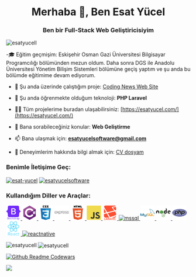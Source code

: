 <h1 align="center">Merhaba 👋, Ben Esat Yücel</h1>
<h3 align="center">Ben bir Full-Stack Web Geliştiricisiyim</h3>

<p align="left"> <img src="https://komarev.com/ghpvc/?username=esatyucell&label=Profil%20Ziyaretleri&color=0e75b6&style=flat" alt="esatyucell" /> </p>

-🎓 Eğitim geçmişim: Eskişehir Osman Gazi Üniversitesi Bilgisayar Programcılığı bölümünden mezun oldum. Daha sonra DGS ile Anadolu Üniversitesi Yönetim Bilişim Sistemleri bölümüne geçiş yaptım ve şu anda bu bölümde eğitimime devam ediyorum.
 

- 🔭 Şu anda üzerinde çalıştığım proje: [Coding News Web Site](https://github.com/esatyucell/Coding-News-Web-Site)

- 🌱 Şu anda öğrenmekte olduğum teknoloji: **PHP Laravel**

- 👨‍💻 Tüm projelerime buradan ulaşabilirsiniz: [https://esatyucel.com/](https://esatyucel.com/)

- 💬 Bana sorabileceğiniz konular: **Web Geliştirme**

- 📫 Bana ulaşmak için: **esatyucelsoftware@gmail.com**

- 📄 Deneyimlerim hakkında bilgi almak için: [CV dosyam](https://drive.google.com/file/d/1CPX1JWzBHwmZKGqZzCU9JTwAGZYsOFwQ/view)

<h3 align="left">Benimle İletişime Geç:</h3>
<p align="left">
<a href="https://linkedin.com/in/esat-yucel" target="blank"><img align="center" src="https://raw.githubusercontent.com/rahuldkjain/github-profile-readme-generator/master/src/images/icons/Social/linked-in-alt.svg" alt="esat-yucel" height="30" width="40" /></a>
<a href="https://instagram.com/esatyucelsoftware" target="blank"><img align="center" src="https://raw.githubusercontent.com/rahuldkjain/github-profile-readme-generator/master/src/images/icons/Social/instagram.svg" alt="esatyucelsoftware" height="30" width="40" /></a>
</p>

<h3 align="left">Kullandığım Diller ve Araçlar:</h3>
<p align="left"> 
<a href="https://getbootstrap.com" target="_blank" rel="noreferrer"> <img src="https://raw.githubusercontent.com/devicons/devicon/master/icons/bootstrap/bootstrap-plain-wordmark.svg" alt="bootstrap" width="40" height="40"/> </a> 
<a href="https://www.w3schools.com/cs/" target="_blank" rel="noreferrer"> <img src="https://raw.githubusercontent.com/devicons/devicon/master/icons/csharp/csharp-original.svg" alt="csharp" width="40" height="40"/> </a> 
<a href="https://www.w3schools.com/css/" target="_blank" rel="noreferrer"> <img src="https://raw.githubusercontent.com/devicons/devicon/master/icons/css3/css3-original-wordmark.svg" alt="css3" width="40" height="40"/> </a> 
<a href="https://expressjs.com" target="_blank" rel="noreferrer"> <img src="https://raw.githubusercontent.com/devicons/devicon/master/icons/express/express-original-wordmark.svg" alt="express" width="40" height="40"/> </a> 
<a href="https://www.w3.org/html/" target="_blank" rel="noreferrer"> <img src="https://raw.githubusercontent.com/devicons/devicon/master/icons/html5/html5-original-wordmark.svg" alt="html5" width="40" height="40"/> </a> 
<a href="https://developer.mozilla.org/en-US/docs/Web/JavaScript" target="_blank" rel="noreferrer"> <img src="https://raw.githubusercontent.com/devicons/devicon/master/icons/javascript/javascript-original.svg" alt="javascript" width="40" height="40"/> </a> 
<a href="https://laravel.com/" target="_blank" rel="noreferrer"> <img src="https://raw.githubusercontent.com/devicons/devicon/master/icons/laravel/laravel-plain-wordmark.svg" alt="laravel" width="40" height="40"/> </a> 
<a href="https://www.microsoft.com/en-us/sql-server" target="_blank" rel="noreferrer"> <img src="https://www.svgrepo.com/show/303229/microsoft-sql-server-logo.svg" alt="mssql" width="40" height="40"/> </a> 
<a href="https://www.mysql.com/" target="_blank" rel="noreferrer"> <img src="https://raw.githubusercontent.com/devicons/devicon/master/icons/mysql/mysql-original-wordmark.svg" alt="mysql" width="40" height="40"/> </a> 
<a href="https://nodejs.org" target="_blank" rel="noreferrer"> <img src="https://raw.githubusercontent.com/devicons/devicon/master/icons/nodejs/nodejs-original-wordmark.svg" alt="nodejs" width="40" height="40"/> </a> 
<a href="https://www.php.net" target="_blank" rel="noreferrer"> <img src="https://raw.githubusercontent.com/devicons/devicon/master/icons/php/php-original.svg" alt="php" width="40" height="40"/> </a> 
<a href="https://reactjs.org/" target="_blank" rel="noreferrer"> <img src="https://raw.githubusercontent.com/devicons/devicon/master/icons/react/react-original-wordmark.svg" alt="react" width="40" height="40"/> </a> 
<a href="https://reactnative.dev/" target="_blank" rel="noreferrer"> <img src="https://reactnative.dev/img/header_logo.svg" alt="reactnative" width="40" height="40"/> </a> 
</p>

<p><img align="left" src="https://github-readme-stats.vercel.app/api/top-langs?username=esatyucell&show_icons=true&locale=tr&layout=compact" alt="esatyucell" /></p>

<p>&nbsp;<img align="center" src="https://github-readme-stats.vercel.app/api?username=esatyucell&show_icons=true&locale=tr" alt="esatyucell" /></p>

[![Github Readme Codewars](https://codewars-stats-ignacio-cuadra.vercel.app/?username=esatyucel&theme=dracula)]([https://github.com/ignacio-cuadra/github-readme-codewars](https://www.codewars.com/users/esatyucel))

![](https://nirzak-streak-stats.vercel.app/?user=esatyucell&theme=dark&hide_border=false)<br/>

